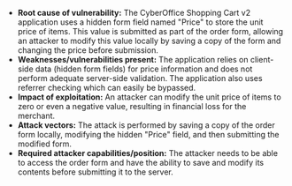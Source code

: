 - **Root cause of vulnerability:** The CyberOffice Shopping Cart v2 application uses a hidden form field named "Price" to store the unit price of items. This value is submitted as part of the order form, allowing an attacker to modify this value locally by saving a copy of the form and changing the price before submission.
- **Weaknesses/vulnerabilities present:** The application relies on client-side data (hidden form fields) for price information and does not perform adequate server-side validation. The application also uses referrer checking which can easily be bypassed.
- **Impact of exploitation:** An attacker can modify the unit price of items to zero or even a negative value, resulting in financial loss for the merchant.
- **Attack vectors:** The attack is performed by saving a copy of the order form locally, modifying the hidden "Price" field, and then submitting the modified form.
- **Required attacker capabilities/position:** The attacker needs to be able to access the order form and have the ability to save and modify its contents before submitting it to the server.